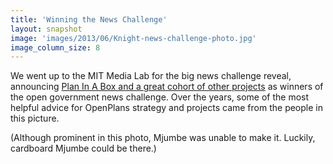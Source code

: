 ```yaml
---
title: 'Winning the News Challenge'
layout: snapshot
image: 'images/2013/06/Knight-news-challenge-photo.jpg'
image_column_size: 8
---
```


We went up to the MIT Media Lab for the big news challenge reveal, announcing <a href="http://opengov.newschallenge.org/open/open-government/winners/">Plan In A Box and a great cohort of other projects</a> as winners of the open government news challenge. Over the years, some of the most helpful advice for OpenPlans strategy and projects came from the people in this picture.

(Although prominent in this photo, Mjumbe was unable to make it. Luckily, cardboard Mjumbe could be there.)